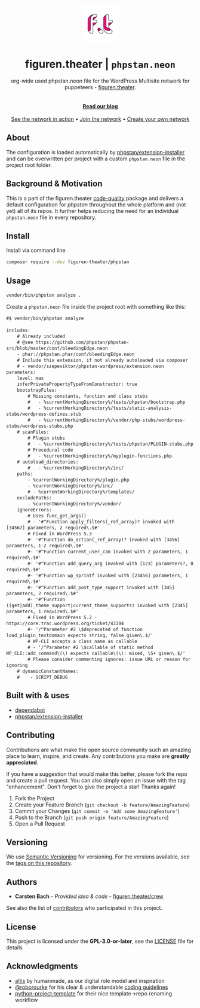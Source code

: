 <!-- PROJECT LOGO -->
<br />
<div align="center">
  <a href="https://github.com/figuren-theater/phpstan">
    <img src="https://raw.githubusercontent.com/figuren-theater/logos/main/favicon.png" alt="figuren.theater Logo" width="100" height="100">
  </a>

  <h1 align="center">figuren.theater | <code>phpstan.neon</code></h1>

  <p align="center">
    org-wide used phpstan.neon file for the WordPress Multisite network for puppeteers - <a href="https://figuren.theater">figuren.theater</a>.
    <br /><br /><br />
    <a href="https://meta.figuren.theater/blog"><strong>Read our blog</strong></a>
    <br />
    <br />
    <a href="https://figuren.theater">See the network in action</a>
    •
    <a href="https://mein.figuren.theater">Join the network</a>
    •
    <a href="https://websites.fuer.figuren.theater">Create your own network</a>
  </p>
</div>

## About

The configuration is loaded automatically by [phpstan/extension-installer](https://packagist.org/packages/phpstan/extension-installer) and can be overwritten per project with a custom `phpstan.neon` file in the project root folder.

## Background & Motivation

This is a part of the figuren.theater [code-quality](https://github.com/figuren-theater/code-quality) package and delivers a default configuration for *phpstan* throughout the whole platform and (not yet) all of its repos. It further helps reducing the need for an individual `phpstan.neon` file in every repository.

## Install

Install via command line
```sh
composer require --dev figuren-theater/phpstan
```

## Usage

```sh
vendor/bin/phpstan analyze .
```

Create a `phpstan.neon` file inside the project root with something like this:
```neon
#$ vendor/bin/phpstan analyze

includes:
    # Already included
	# @see https://github.com/phpstan/phpstan-src/blob/master/conf/bleedingEdge.neon
    - phar://phpstan.phar/conf/bleedingEdge.neon
    # Include this extension, if not already autoloaded via composer
    # - vendor/szepeviktor/phpstan-wordpress/extension.neon
parameters:
    level: max
    inferPrivatePropertyTypeFromConstructor: true
    bootstrapFiles:
		# Missing constants, function and class stubs
		#   - %currentWorkingDirectory%/tests/phpstan/bootstrap.php
		#   - %currentWorkingDirectory%/tests/static-analysis-stubs/wordpress-defines.stub
		#   - %currentWorkingDirectory%/vendor/php-stubs/wordpress-stubs/wordpress-stubs.php
	# scanFiles:
	    # Plugin stubs
	    #   - %currentWorkingDirectory%/tests/phpstan/PLUGIN-stubs.php
	    # Procedural code
	    #   - %currentWorkingDirectory%/myplugin-functions.php
	# autoload_directories:
	    #   - %currentWorkingDirectory%/inc/
    paths:
        - %currentWorkingDirectory%/plugin.php
        - %currentWorkingDirectory%/inc/
        # - %currentWorkingDirectory%/templates/
    excludePaths:
        - %currentWorkingDirectory%/vendor/
    ignoreErrors:
        # Uses func_get_args()
        # - '#^Function apply_filters(_ref_array)? invoked with [34567] parameters, 2 required\.$#'
        # Fixed in WordPress 5.3
        #- '#^Function do_action(_ref_array)? invoked with [3456] parameters, 1-2 required\.$#'
        #- '#^Function current_user_can invoked with 2 parameters, 1 required\.$#'
        #- '#^Function add_query_arg invoked with [123] parameters?, 0 required\.$#'
        #- '#^Function wp_sprintf invoked with [23456] parameters, 1 required\.$#'
        #- '#^Function add_post_type_support invoked with [345] parameters, 2 required\.$#'
        #- '#^Function ((get|add)_theme_support|current_theme_supports) invoked with [2345] parameters, 1 required\.$#'
        # Fixed in WordPress 5.2 - https://core.trac.wordpress.org/ticket/43304
        #- '/^Parameter #2 \$deprecated of function load_plugin_textdomain expects string, false given\.$/'
        # WP-CLI accepts a class name as callable
        # - '/^Parameter #2 \$callable of static method WP_CLI::add_command\(\) expects callable\(\): mixed, \S+ given\.$/'
        # Please consider commenting ignores: issue URL or reason for ignoring
	# dynamicConstantNames:
	#    - SCRIPT_DEBUG
```


## Built with & uses

  - [dependabot](/.github/dependabot.yml)
  - [phpstan/extension-installer](https://packagist.org/packages/phpstan/extension-installer)

## Contributing

Contributions are what make the open source community such an amazing place to learn, inspire, and create. Any contributions you make are **greatly appreciated**.

If you have a suggestion that would make this better, please fork the repo and create a pull request. You can also simply open an issue with the tag "enhancement".
Don't forget to give the project a star! Thanks again!

1. Fork the Project
2. Create your Feature Branch (`git checkout -b feature/AmazingFeature`)
3. Commit your Changes (`git commit -m 'Add some AmazingFeature'`)
4. Push to the Branch (`git push origin feature/AmazingFeature`)
5. Open a Pull Request


## Versioning

We use [Semantic Versioning](http://semver.org/) for versioning. For the versions
available, see the [tags on this repository](/tags).

## Authors

  - **Carsten Bach** - *Provided idea & code* - [figuren.theater/crew](https://figuren.theater/crew/)

See also the list of [contributors](/contributors)
who participated in this project.

## License

This project is licensed under the **GPL-3.0-or-later**, see the [LICENSE](LICENSE) file for
details

## Acknowledgments

  - [altis](https://github.com/search?q=org%3Ahumanmade+altis) by humanmade, as our digital role model and inspiration
  - [@roborourke](https://github.com/roborourke) for his clear & understandable [coding guidelines](https://docs.altis-dxp.com/guides/code-review/standards/)
  - [python-project-template](https://github.com/rochacbruno/python-project-template) for their nice template->repo renaming workflow
